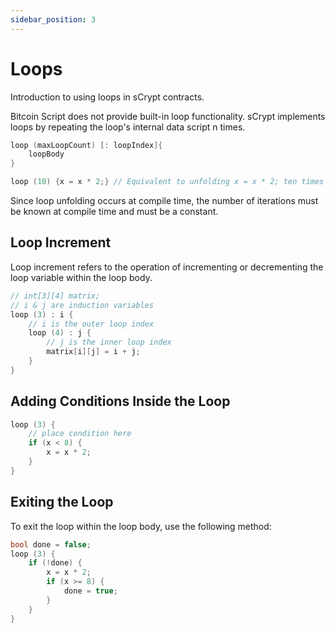 ```yaml
---
sidebar_position: 3
---
```


# Loops

Introduction to using loops in sCrypt contracts.

Bitcoin Script does not provide built-in loop functionality. sCrypt implements loops by repeating the loop's internal
data script n times.

```c
loop (maxLoopCount) [: loopIndex]{
    loopBody
}

loop (10) {x = x * 2;} // Equivalent to unfolding x = x * 2; ten times
```

Since loop unfolding occurs at compile time, the number of iterations must be known at compile time and must be a
constant.

## Loop Increment

Loop increment refers to the operation of incrementing or decrementing the loop variable within the loop body.

```c
// int[3][4] matrix;
// i & j are induction variables
loop (3) : i {
    // i is the outer loop index
    loop (4) : j {
        // j is the inner loop index
        matrix[i][j] = i + j;
    }
}
```

## Adding Conditions Inside the Loop

```c
loop (3) {
    // place condition here
    if (x < 8) {
        x = x * 2;
    }
}
```

## Exiting the Loop

To exit the loop within the loop body, use the following method:

```c
bool done = false;
loop (3) {
    if (!done) {
        x = x * 2;
        if (x >= 8) {
            done = true;
        }
    }
}
```
